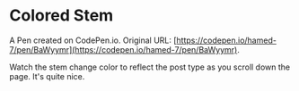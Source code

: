 # Colored Stem

A Pen created on CodePen.io. Original URL: [https://codepen.io/hamed-7/pen/BaWyymr](https://codepen.io/hamed-7/pen/BaWyymr).

Watch the stem change color to reflect the post type as you scroll down the page. It's quite nice.
